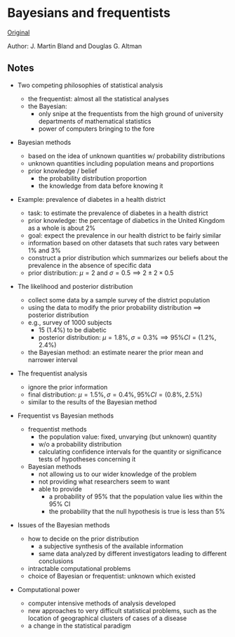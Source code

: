 # Bayesians and frequentists

[Original](https://www.ncbi.nlm.nih.gov/pmc/articles/PMC1114120/)

Author: J. Martin Bland and Douglas G. Altman


## Notes

+ Two competing philosophies of statistical analysis
  + the frequentist: almost all the statistical analyses
  + the Bayesian: 
    + only snipe at the frequentists from the high ground of university departments of mathematical statistics
    + power of computers bringing to the fore

+ Bayesian methods
  + based on the idea of unknown quantities w/ probability distributions
  + unknown quantities including population means and proportions
  + prior knowledge / belief
    + the probability distribution proportion
    + the knowledge from data before knowing it
  
+ Example: prevalence of diabetes in a health district
  + task: to estimate the prevalence of diabetes in a health district
  + prior knowledge: the percentage of diabetics in the United Kingdom as a whole is about 2%
  + goal: expect the prevalence in our health district to be fairly similar
  + information based on other datasets that such rates vary between 1% and 3%
  + construct a prior distribution which summarizes our beliefs about the prevalence in the absence of specific data
  + prior distribution: $\mu = 2$ and $\sigma = 0.5 \implies 2 \pm 2 \times 0.5$

+ The likelihood and posterior distribution
  + collect some data by a sample survey of the district population
  + using the data to modify the prior probability distribution $\implies$ posterior distribution
  + e.g., survey of 1000 subjects
    + 15 (1.4%) to be diabetic
    + posterior distribution: $\mu = 1.8\%, \sigma = 0.3\% \implies 95\% CI = (1.2\%, 2.4\%)$
  + the Bayesian method: an estimate nearer the prior mean and narrower interval

+ The frequentist analysis
  + ignore the prior information
  + final distribution: $\mu = 1.5\%, \sigma = 0.4\%, 95\% CI = (0.8\%, 2.5\%)$
  + similar to the results of the Bayesian method

+ Frequentist vs Bayesian methods
  + frequentist methods
    + the population value: fixed, unvarying (but unknown) quantity
    + w/o a probability distribution
    + calculating confidence intervals for the quantity or significance tests of hypotheses concerning it
  + Bayesian methods
    + not allowing us to our wider knowledge of the problem
    + not providing what researchers seem to want
    + able to provide
      + a probability of 95% that the population value lies within the 95% CI
      + the probability that the null hypothesis is true is less than 5%

+ Issues of the Bayesian methods
  + how to decide on the prior distribution
    + a subjective synthesis of the available information
    + same data analyzed by different investigators leading to different conclusions
  + intractable computational problems
  + choice of Bayesian or frequentist: unknown which existed

+ Computational power
  + computer intensive methods of analysis developed
  + new approaches to very difficult statistical problems, such as the location of geographical clusters of cases of a disease
  + a change in the statistical paradigm


